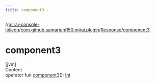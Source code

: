 ```yaml
---
title: component3 -
---
```

//[mirai-console-lolicon](../../index.md)/[com.github.samarium150.mirai.plugin](../index.md)/[Response](index.md)/[component3](component3.md)



# component3  
[jvm]  
Content  
operator fun [component3](component3.md)(): [Int](https://kotlinlang.org/api/latest/jvm/stdlib/kotlin/-int/index.html)  



